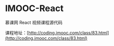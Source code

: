 # IMOOC-React
慕课网 React 视频课程源代码


课程地址：[http://coding.imooc.com/class/83.html](http://coding.imooc.com/class/83.html)
